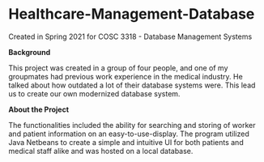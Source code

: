# Healthcare-Management-Database
Created in Spring 2021 for COSC 3318 - Database Management Systems

**Background**

This project was created in a group of four people, and one of my groupmates had previous work experience in the medical industry.
He talked about how outdated a lot of their database systems were. This lead us to create our own modernized database system.

**About the Project**

The functionalities included the ability for searching and storing of worker and patient information on an easy-to-use-display.
The program utilized Java Netbeans to create a simple and intuitive UI for both patients and medical staff alike and was hosted on a local database.
